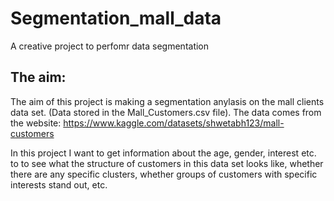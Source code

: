 # Segmentation_mall_data
A creative project to perfomr data segmentation

## The aim:
The aim of this project is making a segmentation anylasis on the mall clients data set. (Data stored in the
Mall_Customers.csv file). The data comes from the website: https://www.kaggle.com/datasets/shwetabh123/mall-customers

In this project I want to get information about the age, gender, interest etc. to to see what the structure 
of customers in this data set looks like, whether there are any specific clusters,
whether groups of customers with specific interests stand out, etc.

